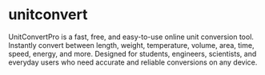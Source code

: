 # unitconvert
UnitConvertPro is a fast, free, and easy-to-use online unit conversion tool. Instantly convert between length, weight, temperature, volume, area, time, speed, energy, and more. Designed for students, engineers, scientists, and everyday users who need accurate and reliable conversions on any device.
